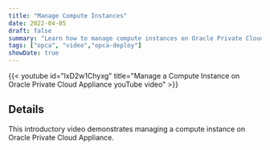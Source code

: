 ```yaml
---
title: "Manage Compute Instances"
date: 2022-04-05
draft: false
summary: "Learn how to manage compute instances on Oracle Private Cloud Applicance."
tags: ["opca", "video","opca-deploy"]
showDate: true
---
```


{{< youtube id="lxD2w1Chyxg" title="Manage a Compute Instance on Oracle Private Cloud Appliance youTube video" >}}

## Details

This introductory video demonstrates managing a compute instance on Oracle Private Cloud Appliance.
